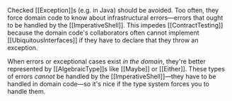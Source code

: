 Checked [[Exception]]s (e.g. in Java) should be avoided. Too often, they force domain code to know about infrastructural errors—errors that ought to be handled by the [[ImperativeShell]]. This impedes [[ContractTesting]] because the domain code's collaborators often cannot implement [[UbiquitousInterfaces]] if they have to declare that they throw an exception.

When errors or exceptional cases exist _in the domain_, they're better represented by [[AlgebraicType]]s like [[Maybe]] or [[Either]]. These types of errors _cannot_ be handled by the [[ImperativeShell]]—they have to be handled in domain code—so it's nice if the type system forces you to handle them.